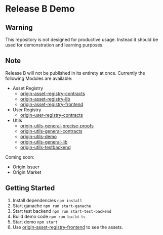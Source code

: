 # Release B Demo

## Warning

This repository is not designed for productive usage. Instead it should be used for demonstration and learning purposes.

## Note
Release B will not be published in its entirety at once. Currently the following Modules are available:
* Asset Registry
  * [origin-asset-registry-contracts](https://github.com/energywebfoundation/origin-asset-registry-contracts)
  * [origin-asset-registry-lib](https://github.com/energywebfoundation/origin-asset-registry-lib)
  * [origin-asset-registry-frontend](https://github.com/energywebfoundation/origin-asset-registry-frontend) 
* User Registry
  * [origin-user-registry-contracts](https://github.com/energywebfoundation/origin-user-registry-contracts)
* Utils
  * [origin-utils-general-precise-proofs](https://github.com/energywebfoundation/origin-utils-general-precise-proofs) 
  * [origin-utils-general-contracts](https://github.com/energywebfoundation/origin-utils-general-contracts)
  * [origin-utils-demo](https://github.com/energywebfoundation/origin-utils-demo) 
  * [origin-utils-general-lib](https://github.com/energywebfoundation/origin-utils-general-lib) 
  * [origin-utils-testbackend](https://github.com/energywebfoundation/origin-utils-testbackend) 

Coming soon:
* Origin Issuer
* Origin Market

## Getting Started

1. Install dependencies `npm install`
2. Start ganache `npm run start-ganache`
3. Start test backend `npm run start-test-backend`
4. Build demo code `npm run build-ts`
5. Start demo `npm start`
6. Use [origin-asset-registry-frontend](https://github.com/energywebfoundation/origin-asset-registry-frontend) to see the assets.


